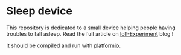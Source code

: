 # Sleep device
This repository is dedicated to a small device helping people having troubles to fall asleep.
Read the full article on [IoT-Experiment](https://www.iot-experiments.com/sleep-device/) blog !

It should be compiled and run with [platformio](https://platformio.org/).